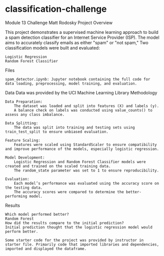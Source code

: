 # classification-challenge
Module 13 Challenge Matt Rodosky
Project Overview

This project demonstrates a supervised machine learning approach to build a spam detection classifier for an Internet Service Provider (ISP). The model aims to accurately classify emails as either "spam" or "not spam,"
Two classification models were built and evaluated:

    Logistic Regression
    Random Forest Classifier

Files

    spam_detector.ipynb: Jupyter notebook containing the full code for data loading, preprocessing, model training, and evaluation.
Data
    Data was provided by the UCI Machine Learning Library
Methodology

    Data Preparation:
        The dataset was loaded and split into features (X) and labels (y).
        A balance check on labels was conducted using value_counts() to assess any class imbalance.

    Data Splitting:
        The data was split into training and testing sets using train_test_split to ensure unbiased evaluation.

    Feature Scaling:
        Features were scaled using StandardScaler to ensure compatibility and improve performance of the models, especially logistic regression.

    Model Development:
        Logistic Regression and Random Forest Classifier models were created and trained on the scaled training data.
        The random_state parameter was set to 1 to ensure reproducibility.

    Evaluation:
        Each model’s performance was evaluated using the accuracy score on the testing data.
        The accuracy scores were compared to determine the better-performing model.

Results

    Which model performed better?
    Random Forest 
    How did the results compare to the initial prediction?
    Initial prediction thought that the logistic regression model would perform better.

    Some starter code for the project was provided by instructor in starter file. Primarily code that imported libraries and dependencies, imported and displayed the dataframe.